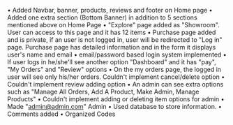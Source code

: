 • Added Navbar, banner, products, reviews and footer on Home page
• Added one extra section (Bottom Banner) in addition to 5 sections mentioned above on Home Page
• "Explore" page added as "Showroom". User can access to this page and it has 12 items
• Purchase page added and is private, if an user is not logged in, user will be redirected to "Log in" page. Purchase page has detailed information and in the form it displays user's name and email
• email/password based login system implemented
• If user logs in he/she'll see another option "Dashboard" and it has "pay", "My Orders" and "Review" options
• On the my orders page, the logged in user will see only his/her orders. Couldn't implement cancel/delete option
• Couldn't implement review adding option
• An admin can see extra options such as "Manage All Orders, Add A Product, Make Admin, Manage Products"
• Couldn't implement adding or deleting item options for admin
• Made "admin@admin.com" Admin
• Used database to store information.
• Comments added
• Organized Codes
